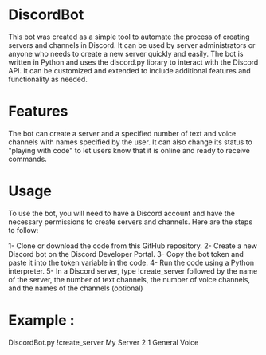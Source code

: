 # DiscordBot
This bot was created as a simple tool to automate the process of creating servers and channels in Discord. It can be used by server administrators or anyone who needs to create a new server quickly and easily. The bot is written in Python and uses the discord.py library to interact with the Discord API. It can be customized and extended to include additional features and functionality as needed.

# Features

The bot can create a server and a specified number of text and voice channels with names specified by the user. It can also change its status to "playing with code" to let users know that it is online and ready to receive commands.

# Usage

To use the bot, you will need to have a Discord account and have the necessary permissions to create servers and channels. Here are the steps to follow:

1-    Clone or download the code from this GitHub repository.
2-    Create a new Discord bot on the Discord Developer Portal.
3-    Copy the bot token and paste it into the token variable in the code.
4-    Run the code using a Python interpreter.
5-    In a Discord server, type !create_server followed by the name of the server, the number of text channels, the number of voice channels, and the names of the channels (optional)

# Example :

DiscordBot.py !create_server My Server 2 1 General Voice

